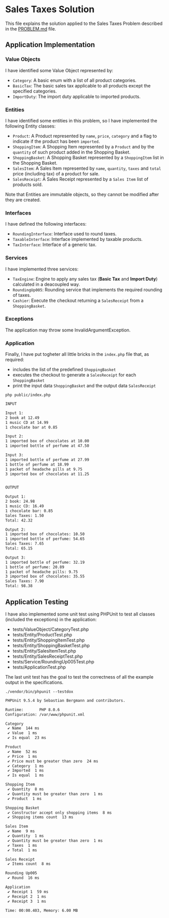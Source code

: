 # Sales Taxes Solution

This file explains the solution applied to the Sales Taxes Problem described in the [PROBLEM.md](./PROBLEM.md) file.  

## Application Implementation

### Value Objects

I have identified some Value Object represented by:  

- `Category`: A basic enum with a list of all product categories.
- `BasicTax`: The basic sales tax applicable to all products except the specified categories.
- `ImportDuty`: The import duty applicable to imported products.

### Entities

I have identified some entities in this problem, so I have implemented the following Entity classes:  

- `Product`: A Product represented by `name`, `price`, `category` and a flag to indicate if the product has been `imported`.
- `ShoppingItem`: A Shopping Item represented by a `Product` and by the `quantity` of such product added in the Shopping Basket.
- `ShoppingBasket`: A Shopping Basket represented by a `ShoppingItem` list in the Shopping Basket.
- `SalesItem`: A Sales Item represented by `name`, `quantity`, `taxes` and `total` price (including tax) of a product for sale.
- `SalesReceipt`: A Sales Receipt represented by a `Sales Item` list of products sold.

Note that Entities are immutable objects, so they cannot be modified after they are created.  

### Interfaces

I have defined the following interfaces:  

- `RoundingInterface`: Interface used to round taxes.
- `TaxableInterface`: Interface implemented by taxable products.
- `TaxInterface`: Interface of a generic tax.

### Services

I have implemented three services:

- `TaxEngine`: Engine to apply any sales tax (**Basic Tax** and **Import Duty**) calculated in a deacoupled way.
- `RoundingUp005`: Rounding service that implements the required rounding of taxes.
- `Cashier`: Execute the checkout returning a `SalesReceipt` from a `ShoppingBasket`.

### Exceptions

The application may throw some InvalidArgumentException.

### Application

Finally, I have put togheter all little bricks in the `index.php` file that, as required:

- includes the list of the predefined `ShoppingBasket`
- executes the checkout to generate a `SalesReceipt` for each `ShoppingBasket`
- print the input data `ShoppingBasket` and the output data `SalesReceipt`

`php public/index.php`

```bash
INPUT

Input 1:
2 book at 12.49
1 music CD at 14.99
1 chocolate bar at 0.85

Input 2:
1 imported box of chocolates at 10.00
1 imported bottle of perfume at 47.50

Input 3:
1 imported bottle of perfume at 27.99
1 bottle of perfume at 18.99
1 packet of headache pills at 9.75
3 imported box of chocolates at 11.25


OUTPUT

Output 1:
2 book: 24.98
1 music CD: 16.49
1 chocolate bar: 0.85
Sales Taxes: 1.50
Total: 42.32

Output 2:
1 imported box of chocolates: 10.50
1 imported bottle of perfume: 54.65
Sales Taxes: 7.65
Total: 65.15

Output 3:
1 imported bottle of perfume: 32.19
1 bottle of perfume: 20.89
1 packet of headache pills: 9.75
3 imported box of chocolates: 35.55
Sales Taxes: 7.90
Total: 98.38
```

## Application Testing

I have also implemented some unit test using PHPUnit to test all classes (included the exceptions) in the application:  

- tests/ValueObject/CategoryTest.php
- tests/Entity/ProductTest.php
- tests/Entity/ShoppingItemTest.php
- tests/Entity/ShoppingBasketTest.php
- tests/Entity/SalesItemTest.php
- tests/Entity/SalesReceiptTest.php
- tests/Service/RoundingUp005Test.php
- tests/ApplicationTest.php

The last unit test has the goal to test the correctness of all the example output in the specifications.  

`./vendor/bin/phpunit --testdox`

```bash
PHPUnit 9.5.4 by Sebastian Bergmann and contributors.

Runtime:       PHP 8.0.6
Configuration: /var/www/phpunit.xml

Category
 ✔ Name  144 ms
 ✔ Value  1 ms
 ✔ Is equal  23 ms

Product
 ✔ Name  52 ms
 ✔ Price  1 ms
 ✔ Price must be greater than zero  24 ms
 ✔ Category  1 ms
 ✔ Imported  1 ms
 ✔ Is equal  1 ms

Shopping Item
 ✔ Quantity  8 ms
 ✔ Quantity must be greater than zero  1 ms
 ✔ Product  1 ms

Shopping Basket
 ✔ Constructor accept only shopping items  8 ms
 ✔ Shopping items count  13 ms

Sales Item
 ✔ Name  9 ms
 ✔ Quantity  1 ms
 ✔ Quantity must be greater than zero  1 ms
 ✔ Taxes  1 ms
 ✔ Total  1 ms

Sales Receipt
 ✔ Items count  8 ms

Rounding Up005
 ✔ Round  16 ms

Application
 ✔ Receipt 1  59 ms
 ✔ Receipt 2  1 ms
 ✔ Receipt 3  1 ms

Time: 00:00.403, Memory: 6.00 MB
```
